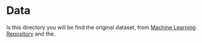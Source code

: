 # Data
Is this directory you will be find the original dataset, from [Machine Learning Repository](http://archive.ics.uci.edu/ml/datasets/Facebook+metrics) and the.